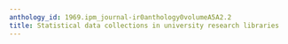 ```yaml
---
anthology_id: 1969.ipm_journal-ir0anthology0volumeA5A2.2
title: Statistical data collections in university research libraries
---
```

